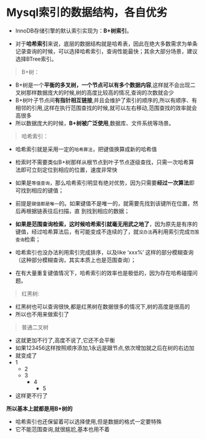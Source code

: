 # Mysql索引的数据结构，各⾃优劣 

- InnoDB存储引擎的默认索引实现为：**B+树索引**。

- 对于**哈希索引**来说，底层的数据结构就是哈希表，因此在绝⼤多数需求为单条记录查询的时候，可以选择哈希索引，查询性能最快；其余⼤部分场景，建议选择BTree索引。 

> B+树：

- B+树是⼀个**平衡的多叉树，一个节点可以有多个数据内容**,这样就不会出现二叉树那样数据庞大的时候,树的高度比较高的情况,查询的次数就会少
- B+树叶子节点间**有指针相互链接**,并且会维护了索引的顺序的,所以有顺序、有相邻的引用,这样在执行范围查找的时候,就可以左右移动,范围查找的效率就会高很多
- 所以数据庞大的时候，**B+树被⼴泛使用**,数据库、⽂件系统等场景。 

> 哈希索引：

- 哈希索引就是采⽤⼀定的`哈希算法`，把键值换算成新的哈希值
- 检索时不需要类似B+树那样从根节点到叶⼦节点逐级查找，只需⼀次哈希算法即可⽴刻定位到相应的位置，速度⾮常快 

- 如果是`等值查询`，那么哈希索引明显有绝对优势，因为只需要**经过⼀次算法**即可找到相应的键值；
- 前提是`键值都是唯⼀`的。如果键值不是唯⼀的，就需要先找到该键所在位置，然后再根据链表往后扫描，直 到找到相应的数据； 

- **如果是范围查询检索，这时候哈希索引就毫⽆⽤武之地了**，因为原先是有序的键值，经过哈希算法后，有可能变成不连续的了，就`没办法`再利⽤索引完成`范围查询`检索；

- 哈希索引也没办法利⽤索引完成排序，以及like ‘xxx%’ 这样的部分模糊查询（这种部分模糊查询，其实本质上也是范围查询）； 

- 在有⼤量重复键值情况下，哈希索引的效率也是极低的，因为存在哈希碰撞问题。 

> 红黑树:

- 红黑树也可以查询很快,都是红黑树在数据很多的情况下,树的高度是很高的
- 所以也不用来做索引了



> 普通二叉树

- 这就更加不行了,高度不说了,它还不会平衡
- 如果123456这样按照顺序添加,1永远是跟节点,依次增加就之后在树的右边加
- 就变成了
- 1
  -  2
    - 3
      - 4
        - 5
- 这样更不行了



**所以基本上就都是用B+树的**

- 哈希索引也还保留着可以选择使用,但是数据的格式一定要特殊
- 它不能范围查询,就很尴尬,基本也用不着

